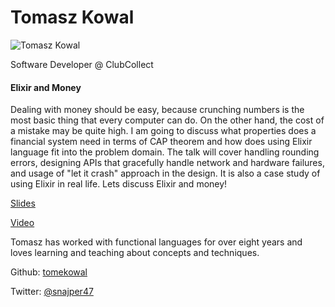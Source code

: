 # Tomasz Kowal

![Tomasz Kowal](http://s3.amazonaws.com/esl-conf-stg/media/files/000/000/573/thumbnail/145287488987763tomekfacebook_thumb.jpg?1487605541)

Software Developer @ ClubCollect

#### Elixir and Money

Dealing with money should be easy, because crunching numbers is the most basic thing that every computer can do. On the other hand, the cost of a mistake may be quite high. I am going to discuss what properties does a financial system need in terms of CAP theorem and how does using Elixir language fit into the problem domain. The talk will cover handling rounding errors, designing APIs that gracefully handle network and hardware failures, and usage of "let it crash" approach in the design. It is also a case study of using Elixir in real life. Lets discuss Elixir and money!

[Slides](https://esl-conf-static.s3.eu-central-1.amazonaws.com/media/files/000/000/668/original/Tomasz_Kowal_-_Financial_systems_in_Elixir.pdf?1498240276)

[Video](https://youtu.be/TZPG8b-Novw?list=PLWbHc_FXPo2jV6N5XEjbUQe2GkYcRkZdD)

Tomasz has worked with functional languages for over eight years and loves learning and teaching about concepts and techniques.

Github: [tomekowal](https://github.com/tomekowal)

Twitter: [@snajper47](https://twitter.com/snajper47)

